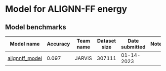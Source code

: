 # Model for ALIGNN-FF energy

<h2>Model benchmarks</h2>

<table style="width:100%" id="j_table">
 <thead>
  <tr>
    <th>Model name</th>
   <!-- <th>Method</th>-->
    <th>Accuracy</th>
    <th>Team name</th>
    <th>Dataset size</th>
    <th>Date submitted</th>
    <th>Notes</th>
  </tr>
 </thead>
<!--table_content--><tr><td><a href="https://github.com/usnistgov/alignn" target="_blank">alignnff_model</a></td><td>0.097</td><td>JARVIS</td><td>307111</td><td>01-14-2023</td><td></td></tr><!--table_content-->
</table>
